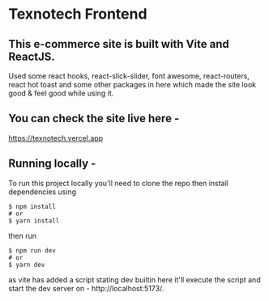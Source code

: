 # Texnotech Frontend

## This e-commerce site is built with Vite and ReactJS.

Used some react hooks, react-slick-slider, font awesome, react-routers, react hot toast and some other packages in here which made the site look good & feel good while using it.

## You can check the site live here - 

https://texnotech.vercel.app

## Running locally - 

To run this project locally you'll need to clone the repo then install dependencies using 

```
$ npm install
# or
$ yarn install
``` 

then run 

```
$ npm run dev
# or
$ yarn dev
``` 

as vite has added a script stating dev builtin here it'll execute the script and start the dev server on - http://localhost:5173/.

